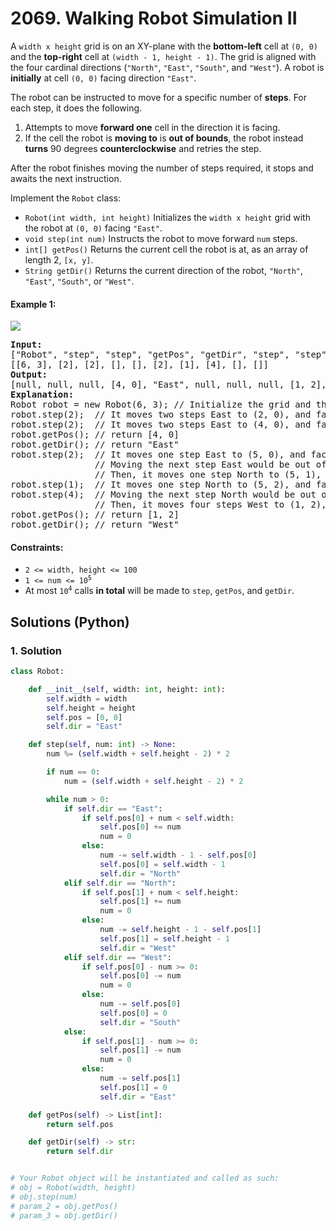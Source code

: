 # 2069. Walking Robot Simulation II
A `width x height` grid is on an XY-plane with the **bottom-left** cell at `(0, 0)` and the **top-right** cell at `(width - 1, height - 1)`. The grid is aligned with the four cardinal directions (`"North"`, `"East"`, `"South"`, and `"West"`). A robot is **initially** at cell `(0, 0)` facing direction `"East"`.

The robot can be instructed to move for a specific number of **steps**. For each step, it does the following.
1. Attempts to move **forward one** cell in the direction it is facing.
2. If the cell the robot is **moving to** is **out of bounds**, the robot instead **turns** 90 degrees **counterclockwise** and retries the step.

After the robot finishes moving the number of steps required, it stops and awaits the next instruction.

Implement the `Robot` class:
* `Robot(int width, int height)` Initializes the `width x height` grid with the robot at `(0, 0)` facing `"East"`.
* `void step(int num)` Instructs the robot to move forward `num` steps.
* `int[] getPos()` Returns the current cell the robot is at, as an array of length 2, `[x, y]`.
* `String getDir()` Returns the current direction of the robot, `"North"`, `"East"`, `"South"`, or `"West"`.

#### Example 1:
![](https://assets.leetcode.com/uploads/2021/10/09/example-1.png)
<pre>
<strong>Input:</strong>
["Robot", "step", "step", "getPos", "getDir", "step", "step", "step", "getPos", "getDir"]
[[6, 3], [2], [2], [], [], [2], [1], [4], [], []]
<strong>Output:</strong>
[null, null, null, [4, 0], "East", null, null, null, [1, 2], "West"]
<strong>Explanation:</strong>
Robot robot = new Robot(6, 3); // Initialize the grid and the robot at (0, 0) facing East.
robot.step(2);  // It moves two steps East to (2, 0), and faces East.
robot.step(2);  // It moves two steps East to (4, 0), and faces East.
robot.getPos(); // return [4, 0]
robot.getDir(); // return "East"
robot.step(2);  // It moves one step East to (5, 0), and faces East.
                // Moving the next step East would be out of bounds, so it turns and faces North.
                // Then, it moves one step North to (5, 1), and faces North.
robot.step(1);  // It moves one step North to (5, 2), and faces North (not West).
robot.step(4);  // Moving the next step North would be out of bounds, so it turns and faces West.
                // Then, it moves four steps West to (1, 2), and faces West.
robot.getPos(); // return [1, 2]
robot.getDir(); // return "West"
</pre>

#### Constraints:
* `2 <= width, height <= 100`
* <code>1 <= num <= 10<sup>5</sup></code>
* At most <code>10<sup>4</sup></code> calls **in total** will be made to `step`, `getPos`, and `getDir`.

## Solutions (Python)

### 1. Solution
```Python
class Robot:

    def __init__(self, width: int, height: int):
        self.width = width
        self.height = height
        self.pos = [0, 0]
        self.dir = "East"

    def step(self, num: int) -> None:
        num %= (self.width + self.height - 2) * 2

        if num == 0:
            num = (self.width + self.height - 2) * 2

        while num > 0:
            if self.dir == "East":
                if self.pos[0] + num < self.width:
                    self.pos[0] += num
                    num = 0
                else:
                    num -= self.width - 1 - self.pos[0]
                    self.pos[0] = self.width - 1
                    self.dir = "North"
            elif self.dir == "North":
                if self.pos[1] + num < self.height:
                    self.pos[1] += num
                    num = 0
                else:
                    num -= self.height - 1 - self.pos[1]
                    self.pos[1] = self.height - 1
                    self.dir = "West"
            elif self.dir == "West":
                if self.pos[0] - num >= 0:
                    self.pos[0] -= num
                    num = 0
                else:
                    num -= self.pos[0]
                    self.pos[0] = 0
                    self.dir = "South"
            else:
                if self.pos[1] - num >= 0:
                    self.pos[1] -= num
                    num = 0
                else:
                    num -= self.pos[1]
                    self.pos[1] = 0
                    self.dir = "East"

    def getPos(self) -> List[int]:
        return self.pos

    def getDir(self) -> str:
        return self.dir


# Your Robot object will be instantiated and called as such:
# obj = Robot(width, height)
# obj.step(num)
# param_2 = obj.getPos()
# param_3 = obj.getDir()
```
